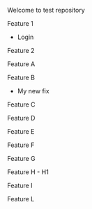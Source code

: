 Welcome to test repository

Feature 1
- Login

Feature 2

Feature A

Feature B
- My new fix

Feature C

Feature D

Feature E

Feature F

Feature G

Feature H
    - H1

Feature I

Feature L